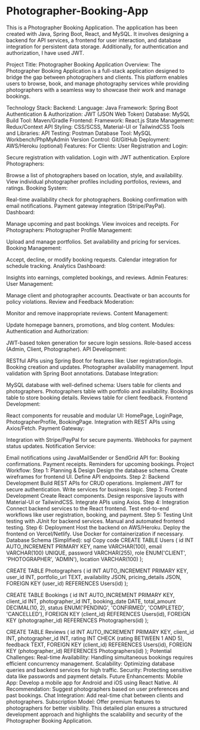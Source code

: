 # Photographer-Booking-App
This is a Photographer Booking Application. The application has been created with Java, Spring Boot, React, and MySQL. It involves designing a backend for API services, a frontend for user interaction, and database integration for persistent data storage. Additionally, for authentication and authorization, I have used JWT.

Project Title: Photographer Booking Application
Overview:
The Photographer Booking Application is a full-stack application designed to bridge the gap between photographers and clients. This platform enables users to browse, book, and manage photography services while providing photographers with a seamless way to showcase their work and manage bookings.

Technology Stack:
Backend:
Language: Java
Framework: Spring Boot
Authentication & Authorization: JWT (JSON Web Token)
Database: MySQL
Build Tool: Maven/Gradle
Frontend:
Framework: React.js
State Management: Redux/Context API
Styling: CSS/SCSS, Material-UI or TailwindCSS
Tools and Libraries:
API Testing: Postman
Database Tool: MySQL Workbench/PhpMyAdmin
Version Control: Git/GitHub
Deployment: AWS/Heroku (optional)
Features:
For Clients:
User Registration and Login:

Secure registration with validation.
Login with JWT authentication.
Explore Photographers:

Browse a list of photographers based on location, style, and availability.
View individual photographer profiles including portfolios, reviews, and ratings.
Booking System:

Real-time availability check for photographers.
Booking confirmation with email notifications.
Payment gateway integration (Stripe/PayPal).
Dashboard:

Manage upcoming and past bookings.
View invoices and receipts.
For Photographers:
Photographer Profile Management:

Upload and manage portfolios.
Set availability and pricing for services.
Booking Management:

Accept, decline, or modify booking requests.
Calendar integration for schedule tracking.
Analytics Dashboard:

Insights into earnings, completed bookings, and reviews.
Admin Features:
User Management:

Manage client and photographer accounts.
Deactivate or ban accounts for policy violations.
Review and Feedback Moderation:

Monitor and remove inappropriate reviews.
Content Management:

Update homepage banners, promotions, and blog content.
Modules:
Authentication and Authorization:

JWT-based token generation for secure login sessions.
Role-based access (Admin, Client, Photographer).
API Development:

RESTful APIs using Spring Boot for features like:
User registration/login.
Booking creation and updates.
Photographer availability management.
Input validation with Spring Boot annotations.
Database Integration:

MySQL database with well-defined schema:
Users table for clients and photographers.
Photographers table with portfolio and availability.
Bookings table to store booking details.
Reviews table for client feedback.
Frontend Development:

React components for reusable and modular UI:
HomePage, LoginPage, PhotographerProfile, BookingPage.
Integration with REST APIs using Axios/Fetch.
Payment Gateway:

Integration with Stripe/PayPal for secure payments.
Webhooks for payment status updates.
Notification Service:

Email notifications using JavaMailSender or SendGrid API for:
Booking confirmations.
Payment receipts.
Reminders for upcoming bookings.
Project Workflow:
Step 1: Planning & Design
Design the database schema.
Create wireframes for frontend UI.
Define API endpoints.
Step 2: Backend Development
Build REST APIs for CRUD operations.
Implement JWT for secure authentication.
Write services for business logic.
Step 3: Frontend Development
Create React components.
Design responsive layouts with Material-UI or TailwindCSS.
Integrate APIs using Axios.
Step 4: Integration
Connect backend services to the React frontend.
Test end-to-end workflows like user registration, booking, and payment.
Step 5: Testing
Unit testing with JUnit for backend services.
Manual and automated frontend testing.
Step 6: Deployment
Host the backend on AWS/Heroku.
Deploy the frontend on Vercel/Netlify.
Use Docker for containerization if necessary.
Database Schema (Simplified):
sql
Copy code
CREATE TABLE Users (
    id INT AUTO_INCREMENT PRIMARY KEY,
    name VARCHAR(100),
    email VARCHAR(100) UNIQUE,
    password VARCHAR(255),
    role ENUM('CLIENT', 'PHOTOGRAPHER', 'ADMIN'),
    location VARCHAR(100)
);

CREATE TABLE Photographers (
    id INT AUTO_INCREMENT PRIMARY KEY,
    user_id INT,
    portfolio_url TEXT,
    availability JSON,
    pricing_details JSON,
    FOREIGN KEY (user_id) REFERENCES Users(id)
);

CREATE TABLE Bookings (
    id INT AUTO_INCREMENT PRIMARY KEY,
    client_id INT,
    photographer_id INT,
    booking_date DATE,
    total_amount DECIMAL(10, 2),
    status ENUM('PENDING', 'CONFIRMED', 'COMPLETED', 'CANCELLED'),
    FOREIGN KEY (client_id) REFERENCES Users(id),
    FOREIGN KEY (photographer_id) REFERENCES Photographers(id)
);

CREATE TABLE Reviews (
    id INT AUTO_INCREMENT PRIMARY KEY,
    client_id INT,
    photographer_id INT,
    rating INT CHECK (rating BETWEEN 1 AND 5),
    feedback TEXT,
    FOREIGN KEY (client_id) REFERENCES Users(id),
    FOREIGN KEY (photographer_id) REFERENCES Photographers(id)
);
Potential Challenges:
Real-time Availability:
Handling simultaneous bookings requires efficient concurrency management.
Scalability:
Optimizing database queries and backend services for high traffic.
Security:
Protecting sensitive data like passwords and payment details.
Future Enhancements:
Mobile App:
Develop a mobile app for Android and iOS using React Native.
AI Recommendation:
Suggest photographers based on user preferences and past bookings.
Chat Integration:
Add real-time chat between clients and photographers.
Subscription Model:
Offer premium features to photographers for better visibility.
This detailed plan ensures a structured development approach and highlights the scalability and security of the Photographer Booking Application.
